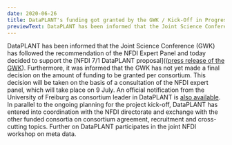 ```yaml
---
date: 2020-06-26
title: DataPLANT's funding got granted by the GWK / Kick-Off in Progress
previewText: DataPLANT has been informed that the Joint Science Conference (GWK) has followed the recommendation of the NFDI Expert Panel and today decided to support the NFDI 7/1 DataPLANT proposal. Furthermore, it was informed that the GWK has not yet made a final decision on the amount of funding to be granted per consortium. This decision will be taken on the basis of a consultation of the NFDI expert panel, which will take place on 9 July. An official ...
---
```


DataPLANT has been informed that the Joint Science Conference (GWK) has followed the recommendation of the NFDI Expert Panel and today decided to support the [NFDI 7/1 DataPLANT proposal]((<a href="https://www.gwk-bonn.de/fileadmin/Redaktion/Dokumente/Pressemitteilungen/pm2020-04.pdf" target="_blank">press release of the GWK</a>). Furthermore, it was informed that the GWK has not yet made a final decision on the amount of funding to be granted per consortium. This decision will be taken on the basis of a consultation of the NFDI expert panel, which will take place on 9 July. An official notification from the University of Freiburg as consortium leader in DataPLANT is <a href="https://www.pr.uni-freiburg.de/pm/2020/pflanzliches-leben-besser-verstehen" target="_blank">also available</a>. In parallel to the ongoing planning for the project kick-off, DataPLANT has entered into coordination with the NFDI directorate and exchange with the other funded consortia on consortium agreement, recruitment and cross-cutting topics. Further on DataPLANT participates in the joint NFDI workshop on meta data. 